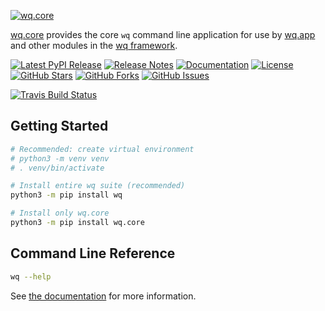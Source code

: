 [![wq.core](https://raw.github.com/wq/wq/master/images/256/wq.core.png)](https://wq.io/wq.core)

[wq.core](https://wq.io/wq.core) provides the core `wq` command line application for use by [wq.app](https://wq.io/wq.app) and other modules in the [wq framework](https://wq.io/).

[![Latest PyPI Release](https://img.shields.io/pypi/v/wq.core.svg)](https://pypi.org/project/wq.core)
[![Release Notes](https://img.shields.io/github/release/wq/wq.core.svg)](https://github.com/wq/wq.core/releases)
[![Documentation](https://img.shields.io/badge/Docs-1.1-blue.svg)](https://wq.io/wq.core)
[![License](https://img.shields.io/pypi/l/wq.core.svg)](https://wq.io/license)
[![GitHub Stars](https://img.shields.io/github/stars/wq/wq.core.svg)](https://github.com/wq/wq.core/stargazers)
[![GitHub Forks](https://img.shields.io/github/forks/wq/wq.core.svg)](https://github.com/wq/wq.core/network)
[![GitHub Issues](https://img.shields.io/github/issues/wq/wq.core.svg)](https://github.com/wq/wq.core/issues)

[![Travis Build Status](https://img.shields.io/travis/wq/wq.core/master.svg)](https://travis-ci.org/wq/wq.core)

## Getting Started

```bash
# Recommended: create virtual environment
# python3 -m venv venv
# . venv/bin/activate

# Install entire wq suite (recommended)
python3 -m pip install wq

# Install only wq.core
python3 -m pip install wq.core
```

## Command Line Reference

```bash
wq --help
```

See [the documentation](https://wq.io/docs/wq) for more information.
